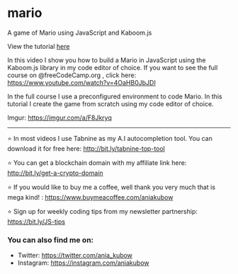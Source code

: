 # mario
A game of Mario using JavaScript and Kaboom.js

View the tutorial [here](https://youtu.be/2nucjefSr6I)

In this video I show you how to build a Mario in JavaScript using the Kaboom.js library in my code editor of choice. If you want to see the full course on  @freeCodeCamp.org  , click here: https://www.youtube.com/watch?v=4OaHB0JbJDI

In the full course I use a preconfigured environment to code Mario. In this tutorial I create the game from scratch using my code editor of choice. 

Imgur: https://imgur.com/a/F8Jkryq

___
⭐ In most videos I use Tabnine as my A.I autocompletion tool. You can download it for free here: http://bit.ly/tabnine-top-tool

⭐ You can get a blockchain domain with my affiliate link here: http://bit.ly/get-a-crypto-domain

⭐ If you would like to buy me a coffee, well thank you very much that is mega kind! : https://www.buymeacoffee.com/aniakubow

⭐ Sign up for weekly coding tips from my newsletter partnership: https://bit.ly/JS-tips

### You can also find me on:
* Twitter: https://twitter.com/ania_kubow
* Instagram: https://instagram.com/aniakubow
